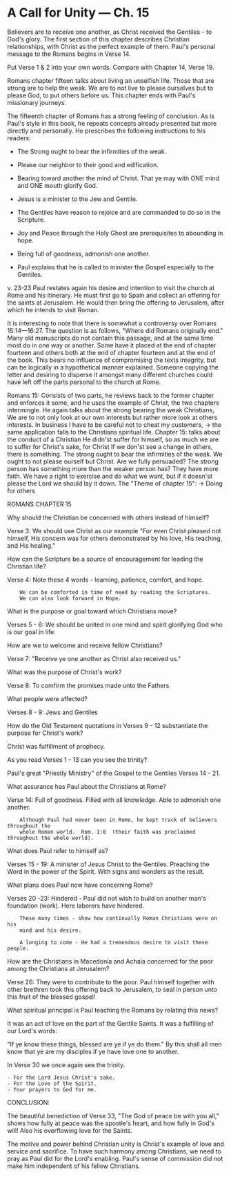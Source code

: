 
# A Call for Unity &mdash; Ch. 15
Believers are to receive one another, as Christ received the Gentiles - to God's glory.  The first section of this chapter describes Christian relationships, with Christ as the perfect example of them.  Paul's personal message to the Romans begins in Verse 14.

Put Verse 1 & 2 into your own words.  Compare with Chapter 14, Verse 19.

Romans chapter fifteen talks about living an unselfish life.  Those that are strong are to help the weak.  We are to not live to please ourselves but to please God, to put others before us.  This chapter ends with Paul&apos;s missionary journeys.


The fifteenth chapter of Romans has a strong feeling of conclusion. As is Paul&apos;s style in this book, he repeats concepts already presented but more directly and personally. He prescribes the following instructions to his readers:

- The Strong ought to bear the infirmities of the weak.

- Please our neighbor to their good and edification.

- Bearing toward another the mind of Christ. That ye may with ONE mind and ONE mouth glorify God.

- Jesus is a minister to the Jew and Gentile.

- The Gentiles have reason to rejoice and are commanded to do so in the Scripture.

- Joy and Peace through the Holy Ghost are prerequisites to abounding in hope.

- Being full of goodness, admonish one another.

- Paul explains that he is called to minister the Gospel especially to the Gentiles.


v. 23-23 Paul restates again his desire and intention to visit the church at Rome and his itinerary. He must first go to Spain and collect an offering for the saints at Jerusalem. He would then bring the offering to Jerusalem, after which he intends to visit Roman.

It is interesting to note that there is somewhat a controversy over Romans 15:14&mdash;16:27. The question is as follows, &quot;Where did Romans originally end.&quot; Many old manuscripts do not contain this passage, and at the same time most do in one way or another. Some have it placed at the end of chapter fourteen and others both at the end of chapter fourteen and at the end of the book. This bears no influence of compromising the texts integrity, but can be logically in a hypothetical manner explained. Someone copying the letter and desiring to disperse it amongst many different churches could have left off the parts personal to the church at Rome.


Romans 15:
Consists of two parts, he reviews back to the former chapter and enforces it some, and he uses the example of Christ, the two chapters intermingle.
He again talks about the strong bearing the weak Christians, We are to not only look at our own interests but rather more look at others interests.
In business I have to be careful not to cheat my customers, → the same application falls to the Christians spiritual life.
Chapter 15: talks about the conduct of a Christian
He didn&apos;st suffer for himself, so as much we are to suffer for Christ&apos;s sake, for Christ
If we don&apos;st see a change in others, there is something.
The strong ought to bear the infirmities of the weak. We ought to not please ourself but Christ.
Are we fully persuaded?
The strong person has something more than the weaker person has? They have more faith.
We have a right to exercise and do what we want, but if it doesn&apos;st please the Lord we should lay it down.
The &quot;Theme of chapter 15&quot;: → Doing for others




ROMANS CHAPTER 15








Why should the Christian be concerned with others instead of himself?

Verse 3:		We should use Christ as our example "For even Christ pleased not himself, His concern
		was for others demonstrated by his love, His teaching, and His healing."


How can the Scripture be a source of encouragement for leading the Christian life?

Verse 4:		Note these 4 words - learning,  patience,  comfort,  and hope.

		We can be comforted in time of need by reading the Scriptures.
		We can also look forward in Hope.


What is the purpose or goal toward which Christians move?

Verses 5 - 6:	We should be united in one mind and spirit glorifying God who is our goal in life.


How are we to welcome and receive fellow Christians?

Verse 7:		"Receive ye one another as Christ also received us."


What was the purpose of Christ's work?

Verse 8:		To comfirm the promises made unto the Fathers


What people were affected?

Verses 8 - 9:	Jews and Gentiles


How do the Old Testament quotations in Verses 9 - 12 substantiate the purpose for Christ's work?

Christ was fulfillment of prophecy.

As you read Verses 1 - 13 can you see the trinity?








Paul's great "Priestly Ministry" of the Gospel to the Gentiles Verses 14 - 21.


What assurance has Paul about the Christians at Rome?

Verse 14:	Full of goodness.
		Filled with all knowledge.
		Able to admonish one another.

		Although Paul had never been in Rome, he kept track of believers throughout the
		whole Roman world.  Rom. 1:8  (their faith was proclaimed throughout the whole world).


What does Paul refer to himself as?

Verses 15 - 19:	A minister of Jesus Christ to the Gentiles.  Preaching the Word in the power of the Spirit.
		With signs and wonders as the result.


What plans does Paul now have concerning Rome?

Verses 20 -23:	Hindered - Paul did not wish to build on another man's foundation (work).
		Here laborers have hindered.

		These many times - show how continually Roman Christians were on his
		mind and his desire.

		A longing to come - He had a tremendous desire to visit these people.


How are the Christians in Macedonia and Achaia concerned for the poor among the Christians at Jerusalem?

Verse 26:	They were to contribute to the poor.  Paul himself together with other brethren took
		this offering back to Jerusalem, to seal in person unto this fruit of the blessed gospel!


What spiritual principal is Paul teaching the Romans by relating this news?

It was an act of love on the part of the Gentile Saints.  It was a fulfilling of our Lord's words:

"If ye know these things, blessed are ye if ye do them."  By this shall all men know that ye are my disciples if ye have love one to another.


In Verse 30 we once again see the trinity.

	- For the Lord Jesus Christ's sake.
	- For the Love of the Spirit.
	- Your prayers to God for me.


CONCLUSION:  

The beautiful benediction of Verse 33, "The God of peace be with you all," shows how fully at peace was the apostle's heart, and how fully in God's will!  Also his overflowing love for the Saints.

The motive and power behind Christian unity is Christ's example of love and service and sacrifice.  To have such harmony among Christians, we need to pray as Paul did for the Lord's enabling.  Paul's sense of commission did not make him independent of his fellow Christians.
